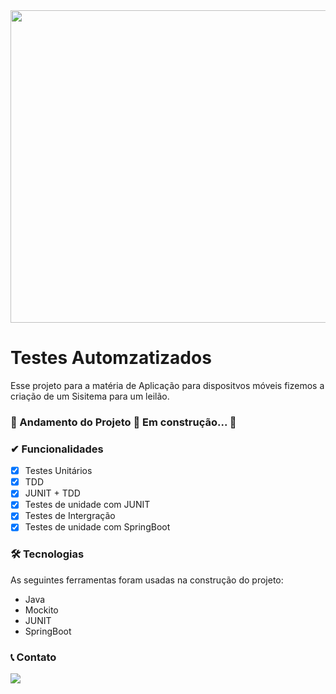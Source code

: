 <img src="https://th.bing.com/th/id/OIP.uLbjVlSU81eGED8nmd0kkQHaDj?pid=ImgDet&rs=1" width="900px" height="500px">

# Testes Automzatizados
 Esse projeto para a matéria de Aplicação para dispositvos móveis fizemos a criação de um Sisitema para um leilão.
### 🚧  Andamento do Projeto 🚀 Em construção...  🚧

### ✔ Funcionalidades

  - [x] Testes Unitários
  - [x] TDD
  - [x] JUNIT + TDD
  - [x] Testes de unidade com JUNIT
  - [x] Testes de Intergração
  - [x] Testes de unidade com SpringBoot
 
### 🛠 Tecnologias

As seguintes ferramentas foram usadas na construção do projeto:

- Java
- Mockito
- JUNIT
- SpringBoot

### 📞 Contato
<a href="https://www.linkedin.com/in/carloscaykebn/" target="_blank"><img src="https://img.shields.io/badge/-LinkedIn-%230077B5?style=for-the-badge&logo=linkedin&logoColor=white" target="_blank"></a> 

